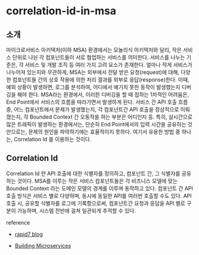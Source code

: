 # correlation-id-in-msa

## 소개

마이크로서비스 아키텍처(이하 MSA) 환경에서는 모놀리식 아키텍처와 달리, 작은 서비스 단위로 나뉜 각 컴포넌트들이 서로 협업하는 서비스를 의미한다. 서비스를 나누는 기준은, 각 서비스 및 개발 조직 등 여러 가지 고려 요소가 존재한다. 얼마나 작게 서비스가 나누어져 있는지와 무관하게, MSA는 외부에서 전달 받은 요청(request)에 대해, 다양한 컴포넌트들 간의 상호 작용에 의한 처리 결과를 외부로 응답(response)한다. 이때, 예외 상황이 발생하면, 로그를 분석하여, 어디에서 예기치 못한 동작이 발생했는지 디버깅을 해야 한다. MSA라는 환경에서, 이러한 디버깅을 할 때 접하는 1차적인 어려움은, End Point에서 서비스의 흐름을 따라가면서 발생하게 된다. 서비스 간 API 호출 흐름 중, 어느 컴포넌트에서 문제가 발생했는지, 각 컴포넌트간 API 호출을 정상적으로 이뤄졌는지, 각 Bounded Context 간 오동작을 하는 부분은 어디인지 등. 특히, 실시간으로 많은 트레픽이 발생하는 환경에서는, 단순히 End Point에서의 입력 시간을 공유하는 것만으로는, 문제의 원인을 파악하기에는 효율적이지 못하다. 여기서 유용한 방법 중 하나는, Correlation Id 를 이용하는 것이다.


## Correlation Id

Correlation Id 란 API 호출에 대한 식별자를 정의하고, 컴포넌트 간, 그 식별자를 공유하는 것이다. MSA를 이루는 작은 서비스 컴포넌트들은 각 비즈니스 모델에 맞는 Bounded Context 라는 도메인 모델의 경계를 이루며 동작하고 있다. 컴포넌트 간 API 호출 방식은 서비스 별로 다양하며, 동시에 동일한 API를 여러번 호출할 수도 있다. API 호출 시, 공유할 식별자를 로그에 기록함으로써, 컴포넌트간 요청과 응답을 API 별로 구분이 가능하며, 시스템 전반에 걸쳐 일관되게 추적할 수 있다.








reference

* [rapid7 blog](https://blog.rapid7.com/2016/12/23/the-value-of-correlation-ids/)
 
* [Building Microservices](http://shop.oreilly.com/product/0636920033158.do)
 
